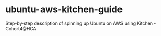 # ubuntu-aws-kitchen-guide
Step-by-step description of spinning up Ubuntu on AWS using Kitchen - Cohort4@HCA

